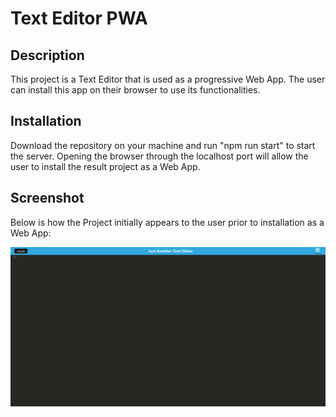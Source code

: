 # Text Editor PWA
## Description

This project is a Text Editor that is used as a progressive Web App. The user can install this app on their browser to use its functionalities. 

## Installation
Download the repository on your machine and run "npm run start" to start the server. Opening the browser through the localhost port will allow the user to install the result project as a Web App.

## Screenshot
Below is how the Project initially appears to the user prior to installation as a Web App:

![Alt text](image-1.png)
